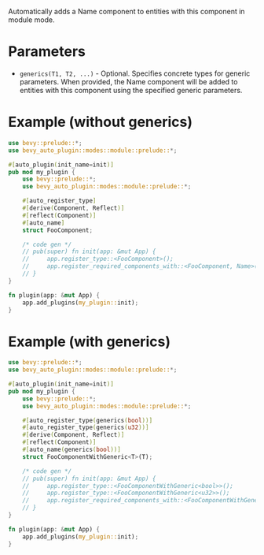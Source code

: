 Automatically adds a Name component to entities with this component in module mode.

# Parameters
- `generics(T1, T2, ...)` - Optional. Specifies concrete types for generic parameters.
  When provided, the Name component will be added to entities with this component
  using the specified generic parameters.

# Example (without generics)
```rust
use bevy::prelude::*;
use bevy_auto_plugin::modes::module::prelude::*;

#[auto_plugin(init_name=init)]
pub mod my_plugin {
    use bevy::prelude::*;
    use bevy_auto_plugin::modes::module::prelude::*;

    #[auto_register_type]
    #[derive(Component, Reflect)]
    #[reflect(Component)]
    #[auto_name]
    struct FooComponent;

    /* code gen */
    // pub(super) fn init(app: &mut App) {
    //     app.register_type::<FooComponent>();
    //     app.register_required_components_with::<FooComponent, Name>(|| Name::new("FooComponent"));
    // }
}

fn plugin(app: &mut App) {
    app.add_plugins(my_plugin::init);
}
```

# Example (with generics)
```rust
use bevy::prelude::*;
use bevy_auto_plugin::modes::module::prelude::*;

#[auto_plugin(init_name=init)]
pub mod my_plugin {
    use bevy::prelude::*;
    use bevy_auto_plugin::modes::module::prelude::*;

    #[auto_register_type(generics(bool))]
    #[auto_register_type(generics(u32))]
    #[derive(Component, Reflect)]
    #[reflect(Component)]
    #[auto_name(generics(bool))]
    struct FooComponentWithGeneric<T>(T);

    /* code gen */
    // pub(super) fn init(app: &mut App) {  
    //     app.register_type::<FooComponentWithGeneric<bool>>();
    //     app.register_type::<FooComponentWithGeneric<u32>>();
    //     app.register_required_components_with::<FooComponentWithGeneric<boo>, Name>(|| Name::new("FooComponentWithGeneric<boo>"));
    // }
}

fn plugin(app: &mut App) {
    app.add_plugins(my_plugin::init);
}
```